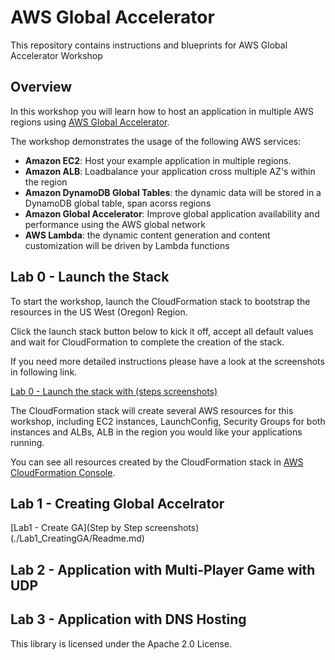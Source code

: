 # AWS Global Accelerator
This repository contains instructions and blueprints for AWS Global Accelerator Workshop


## Overview

In this workshop you will learn how to host an application in multiple AWS regions using [AWS Global Accelerator]( https://aws.amazon.com/global-accelerator/).

The workshop demonstrates the usage of the following AWS services:
* **Amazon EC2**: Host your example application in multiple regions. 
* **Amazon ALB**: Loadbalance your application cross multiple AZ's within the region
* **Amazon DynamoDB Global Tables**: the dynamic data will be stored in a DynamoDB global table, span acorss regions 
* **Amazon Global Accelerator**: Improve global application availability and performance using the AWS global network
* **AWS Lambda**: the dynamic content generation and content customization will be driven by Lambda functions


## Lab 0 - Launch the Stack

To start the workshop, launch the CloudFormation stack to bootstrap the resources in the US West (Oregon) Region.

Click the launch stack button below to kick it off, accept all default values and wait for CloudFormation to complete the creation of the stack.

If you need more detailed instructions please have a look at the screenshots in following link.

[Lab 0 - Launch the stack with (steps screenshots)](./Lab0_LaunchTheStack/Readme.md)

The CloudFormation stack will create several AWS resources for this workshop, including EC2 instances, LaunchConfig, Security Groups for both instances and ALBs, ALB in the region you would like your applications running. 

You can see all resources created by the CloudFormation stack in [AWS CloudFormation Console](https://console.aws.amazon.com/cloudformation/home?region=us-west-2).


## Lab 1 - Creating Global Accelrator 

[Lab1 - Create GA](Step by Step screenshots)(./Lab1_CreatingGA/Readme.md)



## Lab 2 - Application with Multi-Player Game with UDP 
## Lab 3 - Application with DNS Hosting 


This library is licensed under the Apache 2.0 License. 
